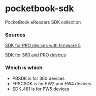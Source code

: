 # pocketbook-sdk
PocketBook eReaders SDK collection

### Sources

[SDK for PRO devices with firmware 5](https://github.com/pocketbook/SDK_481)

[SDK for 360 and PRO devices](https://sourceforge.net/projects/pocketbook-free/files/PocketBook_Pro_SDK_Linux_1.1/)

### Which is which

 - PBSDK is for 360 devices
 - FRSCSDK is for FW2 and FW4 devices
 - SDK_481 is for FW5 devices
 